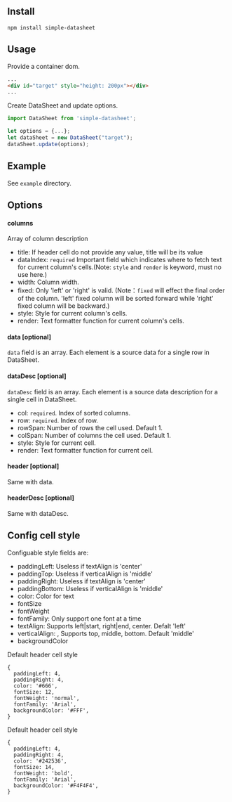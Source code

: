 
## Install
```
npm install simple-datasheet
```

## Usage

Provide a container dom.

``` html
...
<div id="target" style="height: 200px"></div>
...
```

Create DataSheet and update options.

``` javascript
import DataSheet from 'simple-datasheet';

let options = {...};
let dataSheet = new DataSheet("target");
dataSheet.update(options);
```

## Example

See `example` directory.

## Options
#### columns

Array of column description 

* title: If header cell do not provide any value, title will be its value
* dataIndex: `required` Important field which indicates where to fetch text for current column's cells.(Note: `style` and `render` is keyword, must no use here.)
* width: Column width.
* fixed: Only 'left' or 'right' is valid. (Note：`fixed` will effect the final order of the column. 'left' fixed column will be sorted forward while 'right' fixed column will be backward.) 
* style: Style for current column's cells.
* render: Text formatter function for current column's cells.


#### data [optional]

`data` field is an array. Each element is a source data for a single row in DataSheet.

#### dataDesc [optional]

`dataDesc` field is an array. Each element is a source data description for a single cell in DataSheet.
* col: `required`. Index of sorted columns.
* row: `required`. Index of row.
* rowSpan: Number of rows the cell used. Default 1.
* colSpan: Number of columns the cell used. Default 1.
* style: Style for current cell.
* render: Text formatter function for current cell.

#### header [optional]

Same with data.

#### headerDesc [optional]

Same with dataDesc.


## Config cell style
Configuable style fields are:
* paddingLeft: Useless if textAlign is 'center'
* paddingTop: Useless if verticalAlign is 'middle'
* paddingRight: Useless if textAlign is 'center'
* paddingBottom: Useless if verticalAlign is 'middle'
* color: Color for text
* fontSize
* fontWeight
* fontFamily: Only support one font at a time
* textAlign: Supports left|start, right|end, center. Defalt 'left'
* verticalAlign: , Supports top, middle, bottom. Default 'middle'
* backgroundColor

Default header cell style
```
{
  paddingLeft: 4,
  paddingRight: 4,
  color: '#666',
  fontSize: 12,
  fontWeight: 'normal',
  fontFamily: 'Arial',
  backgroundColor: '#FFF',
}
```
Default header cell style
```
{
  paddingLeft: 4,
  paddingRight: 4,
  color: '#242536',
  fontSize: 14,
  fontWeight: 'bold',
  fontFamily: 'Arial',
  backgroundColor: '#F4F4F4',
}
```